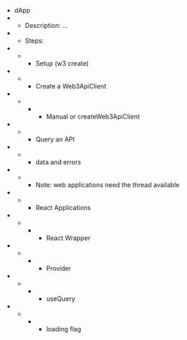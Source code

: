- dApp
- - Description: ...
- - Steps:
- - - Setup (w3 create)
- - - Create a Web3ApiClient
- - - - Manual or createWeb3ApiClient
- - - Query an API
- - - data and errors
- - - Note: web applications need the thread available
- - - React Applications
- - - - React Wrapper
- - - - Provider
- - - - useQuery
- - - - loading flag
